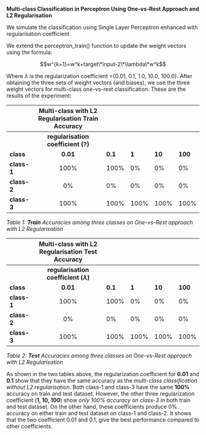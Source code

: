 **Multi-class Classification in Perceptron Using One-vs-Rest Approach and L2 Regularisation**

We simulate the classification using Single Layer Perceptron enhanced with regularisation coefficient

We extend the perceptron\_train() function to update the weight vectors using the formula:

$$w^{k+1}=w^k+target\*input-2\*\lambda\*w^k$$

Where $\lambda$ is the regularization coefficient ={0.01, 0.1, 1.0, 10.0, 100.0}. After obtaining the three sets of weight vectors (and biases), we use the three weight vectors for multi-class one-vs-rest classification. These are the results of the experiment:

| |**Multi-class with L2 Regularisation Train Accuracy**|||||
| :- | :-: | :- | :- | :- | :- |
| |**regularisation coefficient (?)**|||||
|**class**|**0.01**|**0.1**|**1**|**10**|**100**|
|**class-1**|100%|100%|0%|0%|0%|
|**class-2**|0%|0%|0%|0%|0%|
|**class-3**|100%|100%|100%|100%|100%|

*Table 1: **Train** Accuracies among three classes on One-vs-Rest approach with L2 Regularisation*

| |**Multi-class with L2 Regularisation Test Accuracy**|||||
| :- | :-: | :- | :- | :- | :- |
| |**regularisation coefficient ($\lambda$)**|||||
|**class**|**0.01**|**0.1**|**1**|**10**|**100**|
|**class-1**|100%|100%|0%|0%|0%|
|**class-2**|0%|0%|0%|0%|0%|
|**class-3**|100%|100%|100%|100%|100%|

*Table 2: **Test**  Accuracies among three classes on One-vs-Rest approach with L2 Regularisation*

As shown in the two tables above, the regularization coefficient for **0.01** and **0.1** show that they have the same accuracy as the *multi-class classification without L2 regularisation*. Both class-1 and class-3 have the same **100%** accuracy on train and test dataset. However, the other three regularization coefficient (**1, 10, 100**) show *only 100% accuracy on class-3* in both train and test dataset. On the other hand, these coefficients produce 0% accuracy on either train and test dataset on class-1 and class-2. It shows that the two coefficient 0.01 and 0.1, give the best performance compared to other coefficients. 

